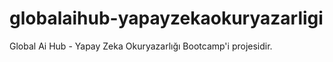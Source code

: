 # globalaihub-yapayzekaokuryazarligi
Global Ai Hub - Yapay Zeka Okuryazarlığı Bootcamp'i projesidir.
